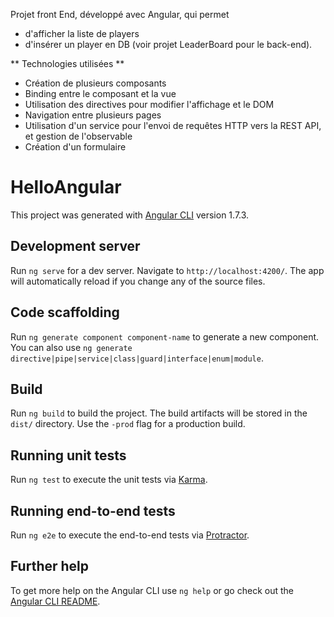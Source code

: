 Projet front End, développé avec Angular, qui permet 
- d'afficher la liste de players
- d'insérer un player en DB
(voir projet LeaderBoard pour le back-end).

** Technologies utilisées **
- Création de plusieurs composants
- Binding entre le composant et la vue
- Utilisation des directives pour modifier l'affichage et le DOM
- Navigation entre plusieurs pages
- Utilisation d'un service pour l'envoi de requêtes HTTP vers la REST API, et gestion de l'observable
- Création d'un formulaire

# HelloAngular

This project was generated with [Angular CLI](https://github.com/angular/angular-cli) version 1.7.3.

## Development server

Run `ng serve` for a dev server. Navigate to `http://localhost:4200/`. The app will automatically reload if you change any of the source files.

## Code scaffolding

Run `ng generate component component-name` to generate a new component. You can also use `ng generate directive|pipe|service|class|guard|interface|enum|module`.

## Build

Run `ng build` to build the project. The build artifacts will be stored in the `dist/` directory. Use the `-prod` flag for a production build.

## Running unit tests

Run `ng test` to execute the unit tests via [Karma](https://karma-runner.github.io).

## Running end-to-end tests

Run `ng e2e` to execute the end-to-end tests via [Protractor](http://www.protractortest.org/).

## Further help

To get more help on the Angular CLI use `ng help` or go check out the [Angular CLI README](https://github.com/angular/angular-cli/blob/master/README.md).

